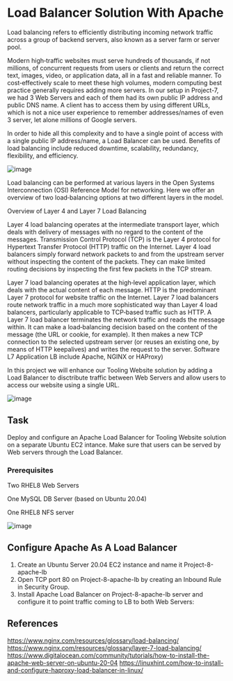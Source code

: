  # Load Balancer Solution With Apache

Load balancing refers to efficiently distributing incoming network traffic across a group of backend servers, also known as a server farm or server pool.

Modern high‑traffic websites must serve hundreds of thousands, if not millions, of concurrent requests from users or clients and return the correct text, images, video, or application data, all in a fast and reliable manner. To cost‑effectively scale to meet these high volumes, modern computing best practice generally requires adding more servers. In our setup in Project-7, we had 3 Web Servers and each of them had its own public IP address and public DNS name. A client has to access them by using different URLs, which is not a nice user experience to remember addresses/names of even 3 server, let alone millions of Google servers.

In order to hide all this complexity and to have a single point of access with a single public IP address/name, a Load Balancer can be used. Benefits of load balancing include reduced downtime, scalability, redundancy, flexibility, and efficiency.


![image](https://user-images.githubusercontent.com/78841364/114626197-596d9480-9c81-11eb-8e7b-d3c761f468b2.png)



Load balancing can be performed at various layers in the Open Systems Interconnection (OSI) Reference Model for networking. Here we offer an overview of two load‑balancing options at two different layers in the model.

Overview of Layer 4 and Layer 7 Load Balancing

Layer 4 load balancing operates at the intermediate transport layer, which deals with delivery of messages with no regard to the content of the messages. Transmission Control Protocol (TCP) is the Layer 4 protocol for Hypertext Transfer Protocol (HTTP) traffic on the Internet. Layer 4 load balancers simply forward network packets to and from the upstream server without inspecting the content of the packets. They can make limited routing decisions by inspecting the first few packets in the TCP stream.

Layer 7 load balancing operates at the high‑level application layer, which deals with the actual content of each message. HTTP is the predominant Layer 7 protocol for website traffic on the Internet. Layer 7 load balancers route network traffic in a much more sophisticated way than Layer 4 load balancers, particularly applicable to TCP‑based traffic such as HTTP. A Layer 7 load balancer terminates the network traffic and reads the message within. It can make a load‑balancing decision based on the content of the message (the URL or cookie, for example). It then makes a new TCP connection to the selected upstream server (or reuses an existing one, by means of HTTP keepalives) and writes the request to the server. Software L7 Application LB include Apache, NGINX or HAProxy)


In this project we will enhance our Tooling Website solution by adding a Load Balancer to disctribute traffic between Web Servers and allow users to access our website using a single URL.


![image](https://user-images.githubusercontent.com/78841364/114834409-84013f80-9d9e-11eb-8442-df85684d9828.png)


## Task

Deploy and configure an Apache Load Balancer for Tooling Website solution on a separate Ubuntu EC2 intance. Make sure that users can be served by Web servers through the Load Balancer.

### Prerequisites

Two RHEL8 Web Servers

One MySQL DB Server (based on Ubuntu 20.04)

One RHEL8 NFS server


![image](https://user-images.githubusercontent.com/78841364/114838408-b01ebf80-9da2-11eb-88b3-96acb9fafe14.png)


## Configure Apache As A Load Balancer

1. Create an Ubuntu Server 20.04 EC2 instance and name it Project-8-apache-lb
2. Open TCP port 80 on Project-8-apache-lb by creating an Inbound Rule in Security Group.
3. Install Apache Load Balancer on Project-8-apache-lb server and configure it to point traffic coming to LB to both Web Servers:













## References

https://www.nginx.com/resources/glossary/load-balancing/
https://www.nginx.com/resources/glossary/layer-7-load-balancing/
https://www.digitalocean.com/community/tutorials/how-to-install-the-apache-web-server-on-ubuntu-20-04
https://linuxhint.com/how-to-install-and-configure-haproxy-load-balancer-in-linux/


